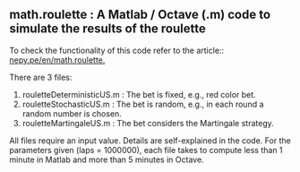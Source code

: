## math.roulette : A Matlab / Octave (.m) code to simulate the results of the roulette 
To check the functionality of this code refer to the article:: [nepy.pe/en/math.roulette.](http://www.nepy.pe/en/programming/learning-to-code-with-the-roulette-and-answering-if-we-are-alone-in-the-universe/) 

There are 3 files:

1. rouletteDeterministicUS.m : The bet is fixed, e.g., red color bet.
2. rouletteStochasticUS.m : The bet is random, e.g., in each round a random number is chosen.
3. rouletteMartingaleUS.m : The bet considers the Martingale strategy.

All files require an input value. Details are self-explained in the code.
For the parameters given (laps = 1000000), each file takes to compute less than 1 minute in Matlab and more than 5 minutes in Octave.

